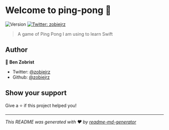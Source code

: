 # Welcome to ping-pong 👋
![Version](https://img.shields.io/npm/v/ping-pong.svg)
[![Twitter: zobiejrz](https://img.shields.io/twitter/follow/zobiejrz.svg?style=social)](https://twitter.com/zobiejrz)

> A game of Ping Pong I am using to learn Swift

## Author

👤 **Ben Zobrist**

* Twitter: [@zobiejrz](https://twitter.com/zobiejrz)
* Github: [@zobiejrz](https://github.com/zobiejrz)

## Show your support

Give a ⭐️ if this project helped you!


***
_This README was generated with ❤️ by [readme-md-generator](https://github.com/kefranabg/readme-md-generator)_